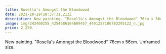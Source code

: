 ```yaml
---
title: Rosella's Amongst the Bloodwood
date: 2021-10-29T18:37:31.213Z
description: New painting. "Rosella's Amongst the Bloodwood" 76cm x 56cm. Unframed size.
image: img/242460255_4254686164609457_4491227186783295122_n.jpg
price: 2,250.
---
```

New painting. "Rosella's Amongst the Bloodwood" 76cm x 56cm. Unframed size.